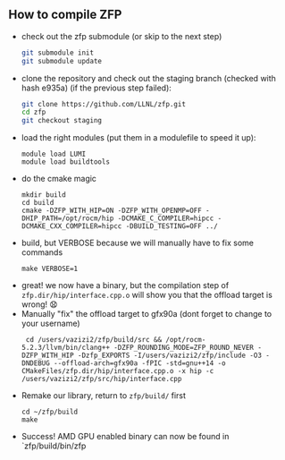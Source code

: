## How to compile ZFP

- check out the zfp submodule (or skip to the next step)
  ```bash
  git submodule init
  git submodule update
- clone the repository and check out the staging branch (checked with hash e935a) (if the previous step failed):
  ```bash
  git clone https://github.com/LLNL/zfp.git
  cd zfp
  git checkout staging
- load the right modules (put them in a modulefile to speed it up):
  ```
  module load LUMI
  module load buildtools
- do the cmake magic
  ```
  mkdir build
  cd build
  cmake -DZFP_WITH_HIP=ON -DZFP_WITH_OPENMP=OFF -DHIP_PATH=/opt/rocm/hip -DCMAKE_C_COMPILER=hipcc -DCMAKE_CXX_COMPILER=hipcc -DBUILD_TESTING=OFF ../
  
- build, but VERBOSE because we will manually have to fix some commands
  ```
  make VERBOSE=1
- great! we now have a binary, but the compilation step of `zfp.dir/hip/interface.cpp.o` will show you that the offload target is wrong! :anguished: 
- Manually "fix" the offload target to gfx90a (dont forget to change to your username)
  ```
   cd /users/vazizi2/zfp/build/src && /opt/rocm-5.2.3/llvm/bin/clang++ -DZFP_ROUNDING_MODE=ZFP_ROUND_NEVER -DZFP_WITH_HIP -Dzfp_EXPORTS -I/users/vazizi2/zfp/include -O3 -DNDEBUG --offload-arch=gfx90a -fPIC -std=gnu++14 -o CMakeFiles/zfp.dir/hip/interface.cpp.o -x hip -c /users/vazizi2/zfp/src/hip/interface.cpp
- Remake our library, return to `zfp/build/` first
  ```
  cd ~/zfp/build
  make
- Success! AMD GPU enabled binary can now be found in `zfp/build/bin/zfp
